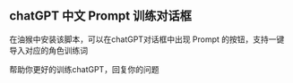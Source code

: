 ## chatGPT 中文 Prompt 训练对话框

在油猴中安装该脚本，可以在chatGPT对话框中出现 Prompt 的按钮，支持一键导入对应的角色训练词

帮助你更好的训练chatGPT，回复你的问题